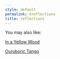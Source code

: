 ```yaml
---
style: default
permalink: Xreflections
title: reflections
---
```

You may also like:

[In a Yellow Wood](http://scp-wiki.net/in-a-yellow-wood)

[Ouroboric Tango](http://scp-wiki.net/cav-004)
